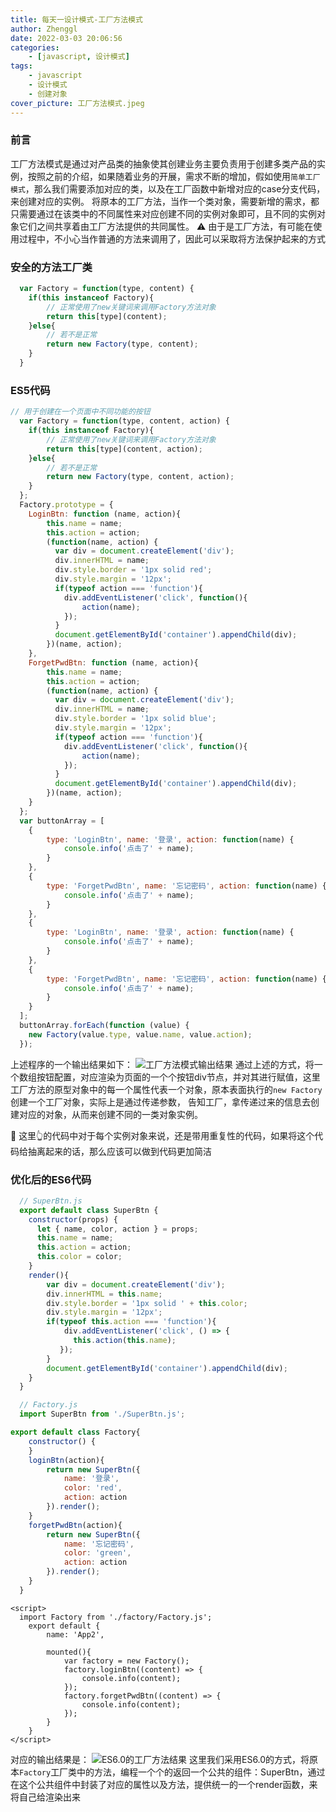 ```yaml
---
title: 每天一设计模式-工厂方法模式
author: Zhenggl
date: 2022-03-03 20:06:56
categories:
    - [javascript, 设计模式]
tags:
    - javascript
    - 设计模式
    - 创建对象
cover_picture: 工厂方法模式.jpeg
---
```


### 前言
工厂方法模式是通过对产品类的抽象使其创建业务主要负责用于创建多类产品的实例，按照之前的介绍，如果随着业务的开展，需求不断的增加，假如使用`简单工厂模式`，那么我们需要添加对应的类，以及在工厂函数中新增对应的case分支代码，
来创建对应的实例。
将原本的工厂方法，当作一个类对象，需要新增的需求，都只需要通过在该类中的不同属性来对应创建不同的实例对象即可，且不同的实例对象它们之间共享着由工厂方法提供的共同属性。
⚠️ 由于是工厂方法，有可能在使用过程中，不小心当作普通的方法来调用了，因此可以采取将方法保护起来的方式

### 安全的方法工厂类
```javascript
  var Factory = function(type, content) {
    if(this instanceof Factory){
    	// 正常使用了new关键词来调用Factory方法对象
    	return this[type](content);
    }else{
    	// 若不是正常
    	return new Factory(type, content);
    }
  }
```

### ES5代码
```javascript
// 用于创建在一个页面中不同功能的按钮
  var Factory = function(type, content, action) {
    if(this instanceof Factory){
    	// 正常使用了new关键词来调用Factory方法对象
    	return this[type](content, action);
    }else{
    	// 若不是正常
    	return new Factory(type, content, action);
    }
  };
  Factory.prototype = {
  	LoginBtn: function (name, action){
  		this.name = name;
  		this.action = action;
  		(function(name, action) {
  		  var div = document.createElement('div');
  		  div.innerHTML = name;
  		  div.style.border = '1px solid red';
  		  div.style.margin = '12px';
  		  if(typeof action === 'function'){
  		    div.addEventListener('click', function(){
  		    	action(name);
  		    });
  		  }
  		  document.getElementById('container').appendChild(div);
  		})(name, action);
  	},
  	ForgetPwdBtn: function (name, action){
  		this.name = name;
  		this.action = action;
  		(function(name, action) {
  		  var div = document.createElement('div');
  		  div.innerHTML = name;
  		  div.style.border = '1px solid blue';
  		  div.style.margin = '12px';
  		  if(typeof action === 'function'){
  		    div.addEventListener('click', function(){
  		    	action(name);
  		    });
  		  }
  		  document.getElementById('container').appendChild(div);
  		})(name, action);
  	}
  };
  var buttonArray = [
  	{
  		type: 'LoginBtn', name: '登录', action: function(name) {
  			console.info('点击了' + name);
  		}
  	},
  	{
  		type: 'ForgetPwdBtn', name: '忘记密码', action: function(name) {
  			console.info('点击了' + name);
  		}
  	},
    {
  		type: 'LoginBtn', name: '登录', action: function(name) {
  			console.info('点击了' + name);
  		}
  	},
  	{
  		type: 'ForgetPwdBtn', name: '忘记密码', action: function(name) {
  			console.info('点击了' + name);
  		}
  	}
  ];
  buttonArray.forEach(function (value) { 
    new Factory(value.type, value.name, value.action);	
  });
```
上述程序的一个输出结果如下：
![工厂方法模式输出结果](工厂方法模式输出结果.png)
通过上述的方式，将一个数组按钮配置，对应渲染为页面的一个个按钮div节点，并对其进行赋值，这里工厂方法的原型对象中的每一个属性代表一个对象，原本表面执行的`new Factory`创建一个工厂对象，实际上是通过传递参数，
告知工厂，拿传递过来的信息去创建对应的对象，从而来创建不同的一类对象实例。

🤔 这里👆的代码中对于每个实例对象来说，还是带用重复性的代码，如果将这个代码给抽离起来的话，那么应该可以做到代码更加简洁

### 优化后的ES6代码
```javascript
  // SuperBtn.js
  export default class SuperBtn {
	constructor(props) {
	  let { name, color, action } = props;
	  this.name = name;
	  this.action = action;
	  this.color = color;
	}
	render(){
		var div = document.createElement('div');
		div.innerHTML = this.name;
		div.style.border = '1px solid ' + this.color;
		div.style.margin = '12px';
		if(typeof this.action === 'function'){
		    div.addEventListener('click', () => {
  		   	  this.action(this.name);
  		   });
  		}
  		document.getElementById('container').appendChild(div);
	}
  }
```

```javascript
  // Factory.js
  import SuperBtn from './SuperBtn.js';

export default class Factory{
	constructor() {
	}
	loginBtn(action){
		return new SuperBtn({
			name: '登录',
			color: 'red',
			action: action
		}).render();
	}
	forgetPwdBtn(action){
		return new SuperBtn({
			name: '忘记密码',
			color: 'green',
			action: action
		}).render();
	}
  }
```

```vue
<script>
  import Factory from './factory/Factory.js';
    export default {
        name: 'App2',
    
        mounted(){
            var factory = new Factory();
            factory.loginBtn((content) => {
                console.info(content);
            });
            factory.forgetPwdBtn((content) => {
                console.info(content);
            });
        }
    }
</script>
```
对应的输出结果是：
![ES6.0的工厂方法结果](ES6.0的工厂方法结果.png)
这里我们采用ES6.0的方式，将原本`Factory`工厂类中的方法，编程一个个的返回一个公共的组件：SuperBtn，通过在这个公共组件中封装了对应的属性以及方法，提供统一的一个render函数，来将自己给渲染出来
